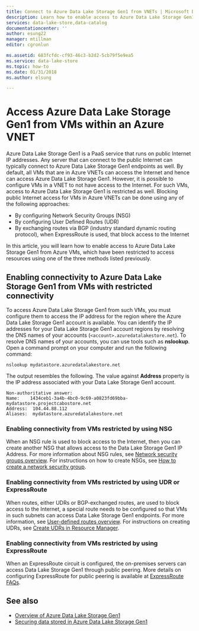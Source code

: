 ```yaml
---
title: Connect to Azure Data Lake Storage Gen1 from VNETs | Microsoft Docs
description: Learn how to enable access to Azure Data Lake Storage Gen1 from Azure virtual machines that have restricted access to resources.
services: data-lake-store,data-catalog
documentationcenter: ''
author: esung22
manager: mtillman
editor: cgronlun

ms.assetid: 683fcfdc-cf93-46c3-b2d2-5cb79f5e9ea5
ms.service: data-lake-store
ms.topic: how-to
ms.date: 01/31/2018
ms.author: elsung

---
```


# Access Azure Data Lake Storage Gen1 from VMs within an Azure VNET
Azure Data Lake Storage Gen1 is a PaaS service that runs on public Internet IP addresses. Any server that can connect to the public Internet can typically connect to Azure Data Lake Storage Gen1 endpoints as well. By default, all VMs that are in Azure VNETs can access the Internet and hence can access Azure Data Lake Storage Gen1. However, it is possible to configure VMs in a VNET to not have access to the Internet. For such VMs, access to Azure Data Lake Storage Gen1 is restricted as well. Blocking public Internet access for VMs in Azure VNETs can be done using any of the following approaches:

* By configuring Network Security Groups (NSG)
* By configuring User Defined Routes (UDR)
* By exchanging routes via BGP (industry standard dynamic routing protocol), when ExpressRoute is used, that block access to the Internet

In this article, you will learn how to enable access to Azure Data Lake Storage Gen1 from Azure VMs, which have been restricted to access resources using one of the three methods listed previously.

## Enabling connectivity to Azure Data Lake Storage Gen1 from VMs with restricted connectivity
To access Azure Data Lake Storage Gen1 from such VMs, you must configure them to access the IP address for the region where the Azure Data Lake Storage Gen1 account is available. You can identify the IP addresses for your Data Lake Storage Gen1 account regions by resolving the DNS names of your accounts (`<account>.azuredatalakestore.net`). To resolve DNS names of your accounts, you can use tools such as **nslookup**. Open a command prompt on your computer and run the following command:

```console
nslookup mydatastore.azuredatalakestore.net
```

The output resembles the following. The value against **Address** property is the IP address associated with your Data Lake Storage Gen1 account.

```output
Non-authoritative answer:
Name:    1434ceb1-3a4b-4bc0-9c69-a0823fd69bba-mydatastore.projectcabostore.net
Address:  104.44.88.112
Aliases:  mydatastore.azuredatalakestore.net
```


### Enabling connectivity from VMs restricted by using NSG
When an NSG rule is used to block access to the Internet, then you can create another NSG that allows access to the Data Lake Storage Gen1 IP Address. For more information about NSG rules, see [Network security groups overview](../virtual-network/network-security-groups-overview.md). For instructions on how to create NSGs, see [How to create a network security group](../virtual-network/tutorial-filter-network-traffic.md).

### Enabling connectivity from VMs restricted by using UDR or ExpressRoute
When routes, either UDRs or BGP-exchanged routes, are used to block access to the Internet, a special route needs to be configured so that VMs in such subnets can access Data Lake Storage Gen1 endpoints. For more information, see [User-defined routes overview](../virtual-network/virtual-networks-udr-overview.md). For instructions on creating UDRs, see [Create UDRs in Resource Manager](../virtual-network/tutorial-create-route-table-powershell.md).

### Enabling connectivity from VMs restricted by using ExpressRoute
When an ExpressRoute circuit is configured, the on-premises servers can access Data Lake Storage Gen1 through public peering. More details on configuring ExpressRoute for public peering is available at [ExpressRoute FAQs](../expressroute/expressroute-faqs.md).

## See also
* [Overview of Azure Data Lake Storage Gen1](data-lake-store-overview.md)
* [Securing data stored in Azure Data Lake Storage Gen1](data-lake-store-security-overview.md)